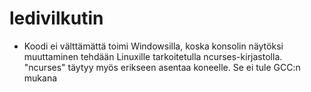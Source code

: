 # ledivilkutin

- Koodi ei välttämättä toimi Windowsilla, koska konsolin näytöksi muuttaminen tehdään Linuxille tarkoitetulla ncurses-kirjastolla. "ncurses" täytyy myös
erikseen asentaa koneelle. Se ei tule GCC:n mukana
